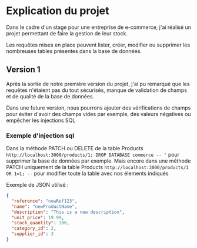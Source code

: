# Explication du projet

Dans le cadre d'un stage pour une entreprise de e-commerce, j'ai réalisé un projet permettant de faire la gestion de leur stock.

Les requêtes mises en place peuvent lister, créer, modifier ou supprimer les nombreuses tables présentes dans la base de données.

## Version 1

Après la sortie de notre première version du projet, j'ai pu remarqué que les requêtes n'étaient pas du tout sécurisés, manque de validation de champs et de qualité de la base de données.

Dans une future version, nous pourrons ajouter des vérifications de champs pour éviter d'avoir des champs vides par exemple, des valeurs négatives ou empêcher les injections SQL

### Exemple d'injection sql

Dans la méthode PATCH ou DELETE de la table Products `http://localhost:3000/products/1; DROP DATABASE commerce -- '` pour supprimer la base de données par exemple.
Mais encore dans une méthode PATCH uniquement de la table Products `http://localhost:3000/products/1 OR 1=1; --` pour modifier toute la table avec nos élements indiqués

Exemple de JSON utilisé :

```JSON
{
  "reference": "newRef123",
  "name": "newProductName",
  "description": "This is a new description",
  "unit_price": 19.99,
  "stock_quantity": 100,
  "category_id": 2,
  "supplier_id": 3
}
```
